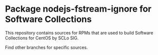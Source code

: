 # Package nodejs-fstream-ignore for Software Collections

This repository contains sources for RPMs that are used
to build Software Collections for CentOS by SCLo SIG.

Find other branches for specific sources.
